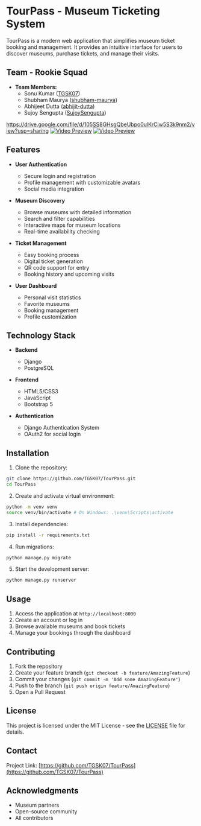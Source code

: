 # TourPass - Museum Ticketing System

TourPass is a modern web application that simplifies museum ticket booking and management. It provides an intuitive interface for users to discover museums, purchase tickets, and manage their visits.

## Team - Rookie Squad

- **Team Members:**
  - Sonu Kumar ([TGSK07](https://github.com/TGSK07))
  - Shubham Maurya ([shubham-maurya](https://github.com/ShubhamMaurya7/))
  - Abhijeet Dutta ([abhijit-dutta](https://github.com/abhijit-dutta))
  - Sujoy Sengupta ([SujoySengupta](https://github.com/SujoySengupta))

https://drive.google.com/file/d/105SS8GHsgQbeUbpo0ulKrCiw5S3k9nm2/view?usp=sharing
[![Video Preview](https://drive.google.com/file/d/105SS8GHsgQbeUbpo0ulKrCiw5S3k9nm2/view?usp=sharing)](https://drive.google.com/file/d/105SS8GHsgQbeUbpo0ulKrCiw5S3k9nm2/view?usp=sharing)
[![Video Preview](https://github.com/user-attachments/assets/5e11310e-c2f9-4d55-933a-ecf3702a1af6?text=Video+Preview)](https://drive.google.com/uc?id=105SS8GHsgQbeUbpo0ulKrCiw5S3k9nm2)

## Features

- **User Authentication**
  - Secure login and registration
  - Profile management with customizable avatars
  - Social media integration

- **Museum Discovery**
  - Browse museums with detailed information
  - Search and filter capabilities
  - Interactive maps for museum locations
  - Real-time availability checking

- **Ticket Management**
  - Easy booking process
  - Digital ticket generation
  - QR code support for entry
  - Booking history and upcoming visits

- **User Dashboard**
  - Personal visit statistics
  - Favorite museums
  - Booking management
  - Profile customization

## Technology Stack

- **Backend**
  - Django
  - PostgreSQL


- **Frontend**
  - HTML5/CSS3
  - JavaScript
  - Bootstrap 5

- **Authentication**
  - Django Authentication System
  - OAuth2 for social login

## Installation

1. Clone the repository:
```bash
git clone https://github.com/TGSK07/TourPass.git
cd TourPass
```

2. Create and activate virtual environment:
```bash
python -m venv venv
source venv/bin/activate # On Windows: .\venv\Scripts\activate
```

3. Install dependencies:
```bash
pip install -r requirements.txt
```


4. Run migrations:
```bash
python manage.py migrate
```

5. Start the development server:
```bash
python manage.py runserver
```

## Usage

1. Access the application at `http://localhost:8000`
2. Create an account or log in
3. Browse available museums and book tickets
4. Manage your bookings through the dashboard

## Contributing

1. Fork the repository
2. Create your feature branch (`git checkout -b feature/AmazingFeature`)
3. Commit your changes (`git commit -m 'Add some AmazingFeature'`)
4. Push to the branch (`git push origin feature/AmazingFeature`)
5. Open a Pull Request

## License

This project is licensed under the MIT License - see the [LICENSE](LICENSE) file for details.

## Contact

Project Link: [https://github.com/TGSK07/TourPass](https://github.com/TGSK07/TourPass)

## Acknowledgments

- Museum partners
- Open-source community
- All contributors
